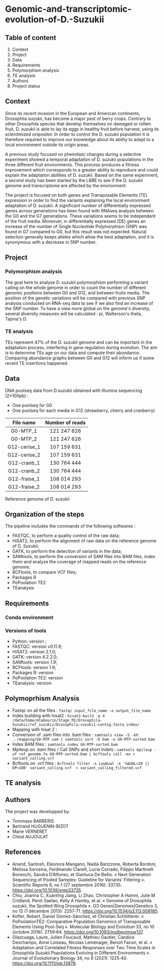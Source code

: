 # Genomic-and-transcriptomic-evolution-of-D.-Suzukii


## Table of content

1. Context
2. Project
3. Data 
4. Requirements
5. Polymorphism analysis
6. TE analysis
7. Authors
8. Project status


## Context

Since its recent invasion in the European and American continents, Drosophila suzukii, has become a major pest of berry crops. 
Contrary to other Drosophila species that develop themselves on damaged or rotten fruit, D. suzukii is able to lay its eggs in healthy fruit before
harvest, using its sclerotinized ovipositor. In order to control the D. suzukii population it is therefore required to improve our knowledge
about its ability to adapt to a local environment outside its origin areas.

A previous study focused on phenotipic changes during a selective experiment showed a temporal adaptation of D. suzukii populations in the three different 
fruit environments. This process produces a fitness improvement which corresponds to a greater ability to reproduce and could explain the adaptation abilities 
of D. suzukii. Based on the same experiment, a second study has been started by the LBBE to see if the D. suzukii genome and transcriptome are affected by the environment.
 
The project is focused on both genes and Transposable Elements (TE) expression in order to find the variants explaining the local environment adaptation of D. suzukii. 
A significant number of differentially expressed genes across generations has been found with RNAseq analysis between the G0 and the G7 generations. These variations seems to be independant of the fruit media. Moreover, in differentially expressed (DE) genes an increase of the number of Single Nucleotide Polymorphism (SNP) was found in G7 compared to G0, but this result was not expected. Natural selection generally keeps alleles which allow the best adaptation, and it is synonymous with a decrease in SNP number. 


## Project

### Polymorphism analysis
The goal here to analyse D. suzukii polymorphism performing a variant calling on the whole genome in order to count the number of different genomic positions between G0 and G12, and between fruits media. The position of the genetic variations will be compared with previous SNP analysis conducted on RNA-seq data to see if we also find an increase of the SNP number. To have a view more global on the genome's diversity, several diversity measures will be calculated : pi, Watterson's theta, Tajima's D.

### TE analysis
TEs represent 47% of the D. suzukii genome and can be important in the adaptation process, interfering in gene regulation during evolution. The aim is to determine TEs age on our data and compute their abundance. Comparing abundance graphs between G0 and G12 will inform us if some recent TE insertions happened.


## Data

DNA poolseq data from D.suzukii obtained with Illumina sequencing (2*100pb) :
- One poolseq for G0 
- One poolseq for each media in G12 (strawberry, cherry and cranberry)

| File name    | Number of reads |
| :----------: | :-------------: |
| G0-MTP_1     | 121 247 626     |
| G0-MTP_2     | 121 247 626     |
| G12-cerise_1 | 107 159 631     |
| G12-cerise_2 | 107 159 631     |
| G12-cranb_1  | 130 764 444     |
| G12-cranb_2  | 130 764 444     |
| G12-fraise_1 | 108 014 293     |
| G12-fraise_2 | 108 014 293     |


Reference genome of D. suzukii 


## Organization of the steps
The pipeline includes the commands of the following softwares :
- FASTQC, to perform a quality control of the raw data;
- HiSAT2, to perform the alignment of raw data on the reference genome of D. Suzukii;
- GATK, to perform the detection of variants in the data;
- SAMtools, to perform the conversion of SAM files into BAM files, index them and analyze the coverage of mapped reads on the reference genome;
- BCFtools, to compare VCF files;
- Packages R
- PoPoolation TE2
- TEanalysis


## Requirements

### Conda environment


### Versions of tools
- Python: version ;
- FASTQC: version v0.11.9;
- HiSAT2: version 2.1.0;
- GATK: version 4.2.2.0;
- SAMtools: version 1.9;
- BCFtools: version 1.9;
- Packages R: version
- PoPoolation TE2: version
- TEanalysis: version


## Polymoprhism Analysis

- Fastqc on all the files : 
```fastqc input_file_name -o output_file_name``` 
- Index building with hisat2 : 
```hisat2-build -p 4 /data/home/mtabourin/Stage_M1/Drosophila-Suzukii/ref_suzukii/Drosophila-suzukii-contig.fasta index/```
- Mapping with hisat 2 :
- Conversion of .sam files into .bam files :
```samtools view -S -bh ../mapping/G0-MTP.sam | samtools sort -O bam -o G0-MTP-sorted.bam```
- Index BAM files :
```samtools index G0-MTP-sorted.bam```
- Mpileup on .bam files / Call SNPs and short Indels :
```samtools mpileup -uf ref_genome.fa G0-MTP-sorted.bam | bcftools call -mv > variant_calling.vcf```
- Bcftools on .vcf files :
```bcftools filter -s LowQual -e '%QUAL<20 || DP>100' variant_calling.vcf  > variant_calling_filtered.vcf```

## TE analysis


## Authors
The project was developped by:
- Tommaso BARBERIS
- Bertrand HUGUENIN-BIZOT
- Marie VERNERET
- Chloé AUJOULAT


## References
- Anand, Santosh, Eleonora Mangano, Nadia Barizzone, Roberta Bordoni, Melissa Sorosina, Ferdinando Clarelli, Lucia Corrado, Filippo Martinelli Boneschi, Sandra D’Alfonso, et Gianluca De Bellis. « Next Generation Sequencing of Pooled Samples: Guideline for Variants’ Filtering ». Scientific Reports 6, no 1 (27 septembre 2016): 33735. https://doi.org/10.1038/srep33735.
- Chiu, Joanna C, Xuanting Jiang, Li Zhao, Christopher A Hamm, Julie M Cridland, Perot Saelao, Kelly A Hamby, et al. « Genome of Drosophila suzukii, the Spotted Wing Drosophila ». G3 Genes|Genomes|Genetics 3, no 12 (1 décembre 2013): 2257‑71. https://doi.org/10.1534/g3.113.008185.
- Kofler, Robert, Daniel Gómez-Sánchez, et Christian Schlötterer. « PoPoolationTE2: Comparative Population Genomics of Transposable Elements Using Pool-Seq ». Molecular Biology and Evolution 33, no 10 (octobre 2016): 2759‑64. https://doi.org/10.1093/molbev/msw137.
- Olazcuaga, Laure, Julien Foucaud, Mathieu Gautier, Candice Deschamps, Anne Loiseau, Nicolas Leménager, Benoit Facon, et al. « Adaptation and Correlated Fitness Responses over Two Time Scales in Drosophila Suzukii Populations Evolving in Different Environments ». Journal of Evolutionary Biology 34, no 8 (2021): 1225‑40. https://doi.org/10.1111/jeb.13878.
